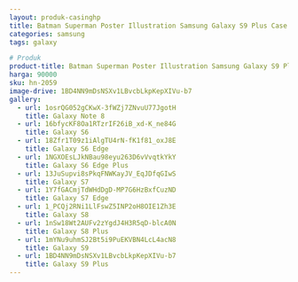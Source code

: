 ```yaml
---
layout: produk-casinghp
title: Batman Superman Poster Illustration Samsung Galaxy S9 Plus Case
categories: samsung
tags: galaxy

# Produk
product-title: Batman Superman Poster Illustration Samsung Galaxy S9 Plus Case
harga: 90000
sku: hn-2059
image-drive: 1BD4NN9mDsNSXv1LBvcbLkpKepXIVu-b7
gallery:
  - url: 1osrQG052gCKwX-3fWZj7ZNvuU77JgotH
    title: Galaxy Note 8
  - url: 16bfycKF8Oa1RTzrIF26iB_xd-K_ne84G
    title: Galaxy S6
  - url: 18Zfr1T09z1iAlgTU4rN-fK1f81_oxJ8E
    title: Galaxy S6 Edge
  - url: 1NGXOEsLJkNBau98eyu263D6vVvqtkYkY
    title: Galaxy S6 Edge Plus
  - url: 13JuSupvi8sPkqFNWKayJV_EqJDfqGIwS
    title: Galaxy S7
  - url: 1Y7fGACmjTdWHdDgD-MP7G6HzBxfCuzND
    title: Galaxy S7 Edge
  - url: 1_PCQj2RNi1LlFswZ5INP2oH8OIE1Zh3E
    title: Galaxy S8
  - url: 1nSw18Wt2AUFv2zYgdJ4H3R5qD-blcA0N
    title: Galaxy S8 Plus
  - url: 1mYNu9uhmSJ2Bt5i9PuEKVBN4LcL4acN8
    title: Galaxy S9
  - url: 1BD4NN9mDsNSXv1LBvcbLkpKepXIVu-b7
    title: Galaxy S9 Plus
---
```


